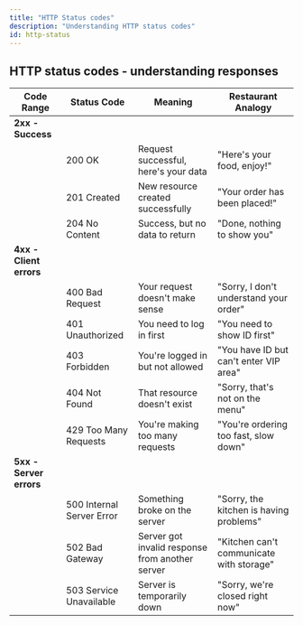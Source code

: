 ```yaml
---
title: "HTTP Status codes"
description: "Understanding HTTP status codes"
id: http-status
---
```


## HTTP status codes - understanding responses

| Code Range | Status Code | Meaning | Restaurant Analogy |
|------------|-------------|---------|-------------------|
| **2xx - Success** | | | |
| | 200 OK | Request successful, here's your data | "Here's your food, enjoy!" |
| | 201 Created | New resource created successfully | "Your order has been placed!" |
| | 204 No Content | Success, but no data to return | "Done, nothing to show you" |
| **4xx - Client errors** | | | |
| | 400 Bad Request | Your request doesn't make sense | "Sorry, I don't understand your order" |
| | 401 Unauthorized | You need to log in first | "You need to show ID first" |
| | 403 Forbidden | You're logged in but not allowed | "You have ID but can't enter VIP area" |
| | 404 Not Found | That resource doesn't exist | "Sorry, that's not on the menu" |
| | 429 Too Many Requests | You're making too many requests | "You're ordering too fast, slow down" |
| **5xx - Server errors** | | | |
| | 500 Internal Server Error | Something broke on the server | "Sorry, the kitchen is having problems" |
| | 502 Bad Gateway | Server got invalid response from another server | "Kitchen can't communicate with storage" |
| | 503 Service Unavailable | Server is temporarily down | "Sorry, we're closed right now" |